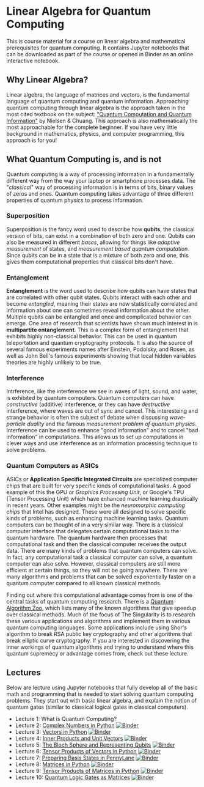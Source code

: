 # Linear Algebra for Quantum Computing
This is course material for a course on linear algebra and mathematical prerequisites for quantum computing. It contains Jupyter notebooks that can be downloaded as part of the course or opened in Binder as an online interactive notebook. 

## Why Linear Algebra?
Linear algebra, the language of matrices and vectors, is the fundamental language of quantum computing and quantum information. Approaching quantum computing through linear algebra is the approach taken in the most cited textbook on the subject: ["Quantum Computation and Quantum Information"](https://www.amazon.com/gp/product/1107002176/ref=as_li_tl?ie=UTF8&camp=1789&creative=9325&creativeASIN=1107002176&linkCode=as2&tag=singularity07-20&linkId=10080ebd13739525bdfd76be97682775) by Nielsen & Chuang. This approach is also mathematically the most approachable for the complete beginner. If you have very little background in mathematics, physics, and computer programming, this approach is for you!

## What Quantum Computing is, and is not
Quantum computing is a way of processing information in a fundamentally different way from the way your laptop or smartphone processes data. The "*classical*" way of processing information is in terms of bits, binary values of zeros and ones. Quantum computing takes advantage of three different properties of quantum physics to process information. 

### Superposition
Superposition is the fancy word used to describe how **qubits**, the classical version of bits, can exist in a combination of both zero and one. Qubits can also be measured in different *bases*, allowing for things like *adaptive measurement* of states, and *measurement based quantum computation*. Since qubits can be in a state that is a mixture of both zero and one, this gives them computational properties that classical bits don't have. 

### Entanglement
**Entanglement** is the word used to describe how qubits can have states that are correlated with other qubit states. Qubits interact with each other and become *entangled*, meaning their states are now statistically correlated and information about one can sometimes reveal information about the other. Multiple qubits can be entangled and once and complicated behavior can emerge. One area of research that scientists have shown much interest in is **multipartite entanglement**. This is a complex form of entanglement that exhibits highly non-classical behavior. This can be used in quantum teleportation and quantum cryptography protocols. It is also the source of several famous experiments names after Einstein, Podolsky, and Rosen, as well as John Bell's famous experiments showing that local hidden variables theories are highly unlikely to be true. 

### Interference
Intrference, like the interference we see in waves of light, sound, and water, is exhibited by quantum computers. Quantum computers can have *constructive* (additive) interference, or they can have *destructive* interference, where waves are out of sync and cancel. This interesteing and strange behavior is often the subject of debate when discussing *wave-particle duality* and the famous *measurement problem of quantum physics*. Interference can be used to enhance "good information" and to cancel "bad information" in computations. This allows us to set up computations in clever ways and use interference as an information processing technique to solve problems. 

### Quantum Computers as ASICs
ASICs or **Application Specific Integrated Circuits** are specialized computer chips that are built for very specific kinds of computational tasks. A good example of this the GPU or *Graphics Processing Unit*, or Google's TPU (Tensor Processing Unit) which have enhanced machine learning drastically in recent years. Other examples might be the *neuromorphic computing chips* that Intel has designed. These were all designed to solve specific kinds of problems, such as enhancing machine learning tasks. Quantum computers can be thought of in a very similar way. There is a classical computer interface that delegates certain computational tasks to the quantum hardware. The quantum hardware then processes that computational task and then the classical computer receives the output data. There are many kinds of problems that quantum computers can solve. In fact, any computational task a classical computer can solve, a quantum computer can also solve. However, classical computers are still more efficient at certain things, so they will not be going anywhere. There are many algorithms and problems that can be solved exponentially faster on a quantum computer compared to all known classical methods. 

Finding out where this computational advantage comes from is one of the central tasks of quantum computing research. There is a [Quantum Algorithm Zoo](https://quantumalgorithmzoo.org/), which lists many of the known algorithms that give speedup over classical methods. Much of the focus of The Singularity is to research these various applications and algorithms and implement them in various quantum computing languages. Some applications include using Shor's algorithm to break RSA public key cryptography and other algorithms that break elliptic curve cryptography. If you are interested in discovering the inner workings of quantum algorithms and trying to understand where this quantum supremecy or advantage comes from, check out these lecture. 

## Lectures
Below are lecture using Jupyter notebooks that fully develop all of the basic math and programming that is needed to start solving quantum computing problems. They start out with basic linear algebra, and explain the notion of quantum gates (similar to classical logical gates in classical computers). 

- Lecture 1: What is Quantum Computing?
- Lecture 2: [Complex Numbers in Python](https://mybinder.org/v2/gh/The-Singularity-Research/linear_algebra_for_quantum_computing/master?filepath=lecture_2_complex_numbers.ipynb)
[![Binder](https://mybinder.org/badge_logo.svg)](https://mybinder.org/v2/gh/The-Singularity-Research/linear_algebra_for_quantum_computing/master?filepath=lecture_2_complex_numbers.ipynb)
- Lecture 3: [Vectors in Python](https://mybinder.org/v2/gh/The-Singularity-Research/linear_algebra_for_quantum_computing/a308ba5a8c55cc7ccbd0ac623d9d45816fb0db5e?filepath=lecture_3_vectors.ipynb)
[![Binder](https://mybinder.org/badge_logo.svg)](https://mybinder.org/v2/gh/The-Singularity-Research/linear_algebra_for_quantum_computing/master?filepath=lecture_3_vectors.ipynb)
- Lecture 4: [Inner Products and Unit Vectors](https://mybinder.org/v2/gh/The-Singularity-Research/linear_algebra_for_quantum_computing/4b224fcf56bfab1a54319fe196a4a2fa828e37fd?filepath=lecture_4_inner_products.ipynb)
[![Binder](https://mybinder.org/badge_logo.svg)](https://mybinder.org/v2/gh/The-Singularity-Research/linear_algebra_for_quantum_computing/master?filepath=lecture_4_inner_products.ipynb)
- Lecture 5: [The Bloch Sphere and Representing Qubits](https://mybinder.org/v2/gh/The-Singularity-Research/linear_algebra_for_quantum_computing/a8ec8bedd5fd4ce6b6b4ca2ca1c4142c732e42ed?filepath=lecture_5_bloch_sphere.ipynb)
[![Binder](https://mybinder.org/badge_logo.svg)](https://mybinder.org/v2/gh/The-Singularity-Research/linear_algebra_for_quantum_computing/master?filepath=lecture_5_bloch_sphere.ipynb)
- Lecture 6: [Tensor Products of Vectors in Python](https://mybinder.org/v2/gh/The-Singularity-Research/linear_algebra_for_quantum_computing/a8ec8bedd5fd4ce6b6b4ca2ca1c4142c732e42ed?filepath=lecture_6_tensor_products.ipynb)
[![Binder](https://mybinder.org/badge_logo.svg)](https://mybinder.org/v2/gh/The-Singularity-Research/linear_algebra_for_quantum_computing/master?filepath=lecture_6_tensor_products.ipynb)
- Lecture 7: [Preparing Basis States in PennyLane](https://mybinder.org/v2/gh/The-Singularity-Research/linear_algebra_for_quantum_computing/a8ec8bedd5fd4ce6b6b4ca2ca1c4142c732e42ed?filepath=lecture_7_preparing_basis_states.ipynb)
[![Binder](https://mybinder.org/badge_logo.svg)](https://mybinder.org/v2/gh/The-Singularity-Research/linear_algebra_for_quantum_computing/master?filepath=lecture_7_preparing_basis_states.ipynb)
- Lecture 8: [Matrices in Python](https://mybinder.org/v2/gh/The-Singularity-Research/linear_algebra_for_quantum_computing/a8ec8bedd5fd4ce6b6b4ca2ca1c4142c732e42ed?filepath=lecture_8_matrices.ipynb)
[![Binder](https://mybinder.org/badge_logo.svg)](https://mybinder.org/v2/gh/The-Singularity-Research/linear_algebra_for_quantum_computing/master?filepath=lecture_8_matrices.ipynb)
- Lecture 9: [Tensor Products of Matrices in Python](https://mybinder.org/v2/gh/The-Singularity-Research/linear_algebra_for_quantum_computing/a8ec8bedd5fd4ce6b6b4ca2ca1c4142c732e42ed?filepath=lecture_9_tensor_product_matrices.ipynb)
[![Binder](https://mybinder.org/badge_logo.svg)](https://mybinder.org/v2/gh/The-Singularity-Research/linear_algebra_for_quantum_computing/master?filepath=lecture_9_tensor_product_matrices.ipynb)
- Lecture 10: [Quantum Logic Gates as Matrices](https://mybinder.org/v2/gh/The-Singularity-Research/linear_algebra_for_quantum_computing/a8ec8bedd5fd4ce6b6b4ca2ca1c4142c732e42ed?filepath=lecture_10_quantum_gates.ipynb)
[![Binder](https://mybinder.org/badge_logo.svg)](https://mybinder.org/v2/gh/The-Singularity-Research/linear_algebra_for_quantum_computing/master?filepath=lecture_10_quantum_gates.ipynb)


